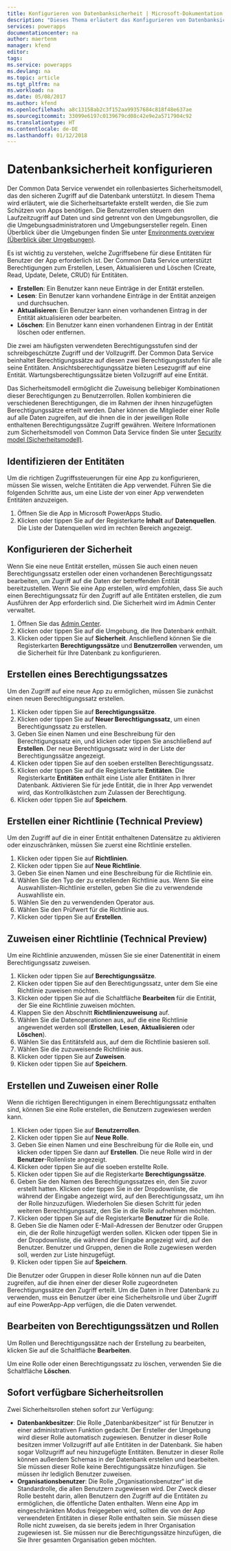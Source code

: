 ```yaml
---
title: Konfigurieren von Datenbanksicherheit | Microsoft-Dokumentation
description: "Dieses Thema erläutert das Konfigurieren von Datenbanksicherheit."
services: powerapps
documentationcenter: na
author: maertenm
manager: kfend
editor: 
tags: 
ms.service: powerapps
ms.devlang: na
ms.topic: article
ms.tgt_pltfrm: na
ms.workload: na
ms.date: 05/08/2017
ms.author: kfend
ms.openlocfilehash: a8c13158ab2c3f152aa99357684c818f48e637ae
ms.sourcegitcommit: 33099e6197c0139679cd08c42e9e2a5717904c92
ms.translationtype: HT
ms.contentlocale: de-DE
ms.lasthandoff: 01/12/2018
---
```

# <a name="configure-database-security"></a>Datenbanksicherheit konfigurieren
Der Common Data Service verwendet ein rollenbasiertes Sicherheitsmodell, das den sicheren Zugriff auf die Datenbank unterstützt. In diesem Thema wird erläutert, wie die Sicherheitsartefakte erstellt werden, die Sie zum Schützen von Apps benötigen. Die Benutzerrollen steuern den Laufzeitzugriff auf Daten und sind getrennt von den Umgebungsrollen, die die Umgebungsadministratoren und Umgebungsersteller regeln. Einen Überblick über die Umgebungen finden Sie unter [Environments overview (Überblick über Umgebungen)](environments-overview.md).

Es ist wichtig zu verstehen, welche Zugriffsebene für diese Entitäten für Benutzer der App erforderlich ist. Der Common Data Service unterstützt Berechtigungen zum Erstellen, Lesen, Aktualisieren und Löschen (Create, Read, Update, Delete, CRUD) für Entitäten.

* **Erstellen**: Ein Benutzer kann neue Einträge in der Entität erstellen.
* **Lesen**: Ein Benutzer kann vorhandene Einträge in der Entität anzeigen und durchsuchen.
* **Aktualisieren**: Ein Benutzer kann einen vorhandenen Eintrag in der Entität aktualisieren oder bearbeiten.
* **Löschen**: Ein Benutzer kann einen vorhandenen Eintrag in der Entität löschen oder entfernen.

Die zwei am häufigsten verwendeten Berechtigungsstufen sind der schreibgeschützte Zugriff und der Vollzugriff. Der Common Data Service beinhaltet Berechtigungssätze auf diesen zwei Berechtigungsstufen für alle seine Entitäten. Ansichtsberechtigungssätze bieten Lesezugriff auf eine Entität. Wartungsberechtigungssätze bieten Vollzugriff auf eine Entität.

Das Sicherheitsmodell ermöglicht die Zuweisung beliebiger Kombinationen dieser Berechtigungen zu Benutzerrollen. Rollen kombinieren die verschiedenen Berechtigungen, die im Rahmen der ihnen hinzugefügten Berechtigungssätze erteilt werden. Daher können die Mitglieder einer Rolle auf alle Daten zugreifen, auf die ihnen die in der jeweiligen Rolle enthaltenen Berechtigungssätze Zugriff gewähren. Weitere Informationen zum Sicherheitsmodell von Common Data Service finden Sie unter [Security model (Sicherheitsmodell)](https://docs.microsoft.com/en-us/common-data-service/entity-reference/security-model).

## <a name="identify-the-entities"></a>Identifizieren der Entitäten
Um die richtigen Zugriffssteuerungen für eine App zu konfigurieren, müssen Sie wissen, welche Entitäten die App verwendet. Führen Sie die folgenden Schritte aus, um eine Liste der von einer App verwendeten Entitäten anzuzeigen.

1. Öffnen Sie die App in Microsoft PowerApps Studio.
2. Klicken oder tippen Sie auf der Registerkarte **Inhalt** auf **Datenquellen**. Die Liste der Datenquellen wird im rechten Bereich angezeigt.

## <a name="configure-security"></a>Konfigurieren der Sicherheit
Wenn Sie eine neue Entität erstellen, müssen Sie auch einen neuen Berechtigungssatz erstellen oder einen vorhandenen Berechtigungssatz bearbeiten, um Zugriff auf die Daten der betreffenden Entität bereitzustellen. Wenn Sie eine App erstellen, wird empfohlen, dass Sie auch einen Berechtigungssatz für den Zugriff auf alle Entitäten erstellen, die zum Ausführen der App erforderlich sind. Die Sicherheit wird im Admin Center verwaltet.

1. Öffnen Sie das [Admin Center](https://admin.powerapps.com).
2. Klicken oder tippen Sie auf die Umgebung, die Ihre Datenbank enthält.
3. Klicken oder tippen Sie auf **Sicherheit**. Anschließend können Sie die Registerkarten **Berechtigungssätze** und **Benutzerrollen** verwenden, um die Sicherheit für Ihre Datenbank zu konfigurieren.

## <a name="create-a-permission-set"></a>Erstellen eines Berechtigungssatzes
Um den Zugriff auf eine neue App zu ermöglichen, müssen Sie zunächst einen neuen Berechtigungssatz erstellen.

1. Klicken oder tippen Sie auf **Berechtigungssätze**.
2. Klicken oder tippen Sie auf **Neuer Berechtigungssatz**, um einen Berechtigungssatz zu erstellen.
3. Geben Sie einen Namen und eine Beschreibung für den Berechtigungssatz ein, und klicken oder tippen Sie anschließend auf **Erstellen**. Der neue Berechtigungssatz wird in der Liste der Berechtigungssätze angezeigt.
4. Klicken oder tippen Sie auf den soeben erstellten Berechtigungssatz.
5. Klicken oder tippen Sie auf die Registerkarte **Entitäten**. Die Registerkarte **Entitäten** enthält eine Liste aller Entitäten in Ihrer Datenbank. Aktivieren Sie für jede Entität, die in Ihrer App verwendet wird, das Kontrollkästchen zum Zulassen der Berechtigung.
6. Klicken oder tippen Sie auf **Speichern**.

## <a name="create-a-policy-technical-preview"></a>Erstellen einer Richtlinie (Technical Preview)
Um den Zugriff auf die in einer Entität enthaltenen Datensätze zu aktivieren oder einzuschränken, müssen Sie zuerst eine Richtlinie erstellen.

1. Klicken oder tippen Sie auf **Richtlinien**.
2. Klicken oder tippen Sie auf **Neue Richtlinie**.
3. Geben Sie einen Namen und eine Beschreibung für die Richtlinie ein.
4. Wählen Sie den Typ der zu erstellenden Richtlinie aus. Wenn Sie eine Auswahllisten-Richtlinie erstellen, geben Sie die zu verwendende Auswahlliste ein.
5. Wählen Sie den zu verwendenden Operator aus.
6. Wählen Sie den Prüfwert für die Richtlinie aus.
7. Klicken oder tippen Sie auf **Erstellen**.

## <a name="assign-a-policy-technical-preview"></a>Zuweisen einer Richtlinie (Technical Preview)
Um eine Richtlinie anzuwenden, müssen Sie sie einer Datenentität in einem Berechtigungssatz zuweisen.

1. Klicken oder tippen Sie auf **Berechtigungssätze**.
2. Klicken oder tippen Sie auf den Berechtigungssatz, unter dem Sie eine Richtlinie zuweisen möchten.
3. Klicken oder tippen Sie auf die Schaltfläche **Bearbeiten** für die Entität, der Sie eine Richtlinie zuweisen möchten.
4. Klappen Sie den Abschnitt **Richtlinienzuweisung** auf.
5. Wählen Sie die Datenoperationen aus, auf die eine Richtlinie angewendet werden soll (**Erstellen**, **Lesen**, **Aktualisieren** oder **Löschen**).
6. Wählen Sie das Entitätsfeld aus, auf dem die Richtlinie basieren soll.
7. Wählen Sie die zuzuweisende Richtlinie aus.
8. Klicken oder tippen Sie auf **Zuweisen**.
9. Klicken oder tippen Sie auf **Speichern**.

## <a name="create-and-assign-a-role"></a>Erstellen und Zuweisen einer Rolle
Wenn die richtigen Berechtigungen in einem Berechtigungssatz enthalten sind, können Sie eine Rolle erstellen, die Benutzern zugewiesen werden kann.

1. Klicken oder tippen Sie auf **Benutzerrollen**.
2. Klicken oder tippen Sie auf **Neue Rolle**.
3. Geben Sie einen Namen und eine Beschreibung für die Rolle ein, und klicken oder tippen Sie dann auf **Erstellen**. Die neue Rolle wird in der **Benutzer**-Rollenliste angezeigt.
4. Klicken oder tippen Sie auf die soeben erstellte Rolle.
5. Klicken oder tippen Sie auf die Registerkarte **Berechtigungssätze**.
6. Geben Sie den Namen des Berechtigungssatzes ein, den Sie zuvor erstellt hatten. Klicken oder tippen Sie in der Dropdownliste, die während der Eingabe angezeigt wird, auf den Berechtigungssatz, um ihn der Rolle hinzuzufügen. Wiederholen Sie diesen Schritt für jeden weiteren Berechtigungssatz, den Sie in die Rolle aufnehmen möchten.
7. Klicken oder tippen Sie auf die Registerkarte **Benutzer** für die Rolle.
8. Geben Sie die Namen oder E-Mail-Adressen der Benutzer oder Gruppen ein, die der Rolle hinzugefügt werden sollen. Klicken oder tippen Sie in der Dropdownliste, die während der Eingabe angezeigt wird, auf den Benutzer. Benutzer und Gruppen, denen die Rolle zugewiesen werden soll, werden zur Liste hinzugefügt.
9. Klicken oder tippen Sie auf **Speichern**.

Die Benutzer oder Gruppen in dieser Rolle können nun auf die Daten zugreifen, auf die ihnen einer der dieser Rolle zugeordneten Berechtigungssätze den Zugriff erteilt. Um die Daten in Ihrer Datenbank zu verwenden, muss ein Benutzer über eine Sicherheitsrolle und über Zugriff auf eine PowerApp-App verfügen, die die Daten verwendet.

## <a name="edit-permission-sets-and-roles"></a>Bearbeiten von Berechtigungssätzen und Rollen
Um Rollen und Berechtigungssätze nach der Erstellung zu bearbeiten, klicken Sie auf die Schaltfläche **Bearbeiten**.

Um eine Rolle oder einen Berechtigungssatz zu löschen, verwenden Sie die Schaltfläche **Löschen**.

## <a name="out-of-box-security-roles"></a>Sofort verfügbare Sicherheitsrollen
Zwei Sicherheitsrollen stehen sofort zur Verfügung:

* **Datenbankbesitzer**: Die Rolle „Datenbankbesitzer“ ist für Benutzer in einer administrativen Funktion gedacht. Der Ersteller der Umgebung wird dieser Rolle automatisch zugewiesen. Benutzer in dieser Rolle besitzen immer Vollzugriff auf alle Entitäten in der Datenbank. Sie haben sogar Vollzugriff auf neu hinzugefügte Entitäten. Benutzer in dieser Rolle können außerdem Schemas in der Datenbank erstellen und bearbeiten. Sie müssen dieser Rolle keine Berechtigungssätze hinzufügen. Sie müssen ihr lediglich Benutzer zuweisen.
* **Organisationsbenutzer**: Die Rolle „Organisationsbenutzer“ ist die Standardrolle, die allen Benutzern zugewiesen wird. Der Zweck dieser Rolle besteht darin, allen Benutzern den Zugriff auf die Entitäten zu ermöglichen, die öffentliche Daten enthalten. Wenn eine App im eingeschränkten Modus freigegeben wird, sollten die von der App verwendeten Entitäten in dieser Rolle enthalten sein. Sie müssen diese Rolle nicht zuweisen, da sie bereits jedem in Ihrer Organisation zugewiesen ist. Sie müssen nur die Berechtigungssätze hinzufügen, die Sie Ihrer gesamten Organisation geben möchten.

